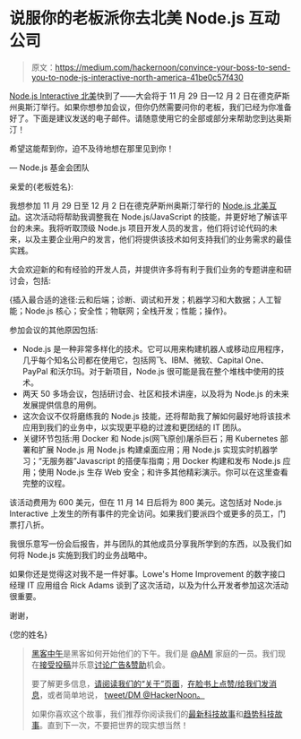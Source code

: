 # 说服你的老板派你去北美 Node.js 互动公司

> 原文：<https://medium.com/hackernoon/convince-your-boss-to-send-you-to-node-js-interactive-north-america-41be0c57f430>

[Node.js Interactive 北美](http://events.linuxfoundation.org/events/node-interactive)快到了——大会将于 11 月 29 日—12 月 2 日在德克萨斯州奥斯汀举行。如果你想参加会议，但你仍然需要问你的老板，我们已经为你准备好了。下面是建议发送的电子邮件。请随意使用它的全部或部分来帮助您到达奥斯汀！

希望这能帮到你，迫不及待地想在那里见到你！

— Node.js 基金会团队

亲爱的{老板姓名}:

我想参加 11 月 29 日至 12 月 2 日在德克萨斯州奥斯汀举行的 [Node.js 北美互动](http://events.linuxfoundation.org/events/node-interactive)。这次活动将帮助我调整我在 Node.js/JavaScript 的技能，并更好地了解该平台的未来。我将听取顶级 Node.js 项目开发人员的发言，他们将讨论代码的未来，以及主要企业用户的发言，他们将提供该技术如何支持我们的业务需求的最佳实践。

大会欢迎新的和有经验的开发人员，并提供许多将有利于我们业务的专题讲座和研讨会，包括:

{插入最合适的途径:云和后端；诊断、调试和开发；机器学习和大数据；人工智能；Node.js 核心；安全性；物联网；全栈开发；性能；操作}。

参加会议的其他原因包括:

*   Node.js 是一种非常多样化的技术。它可以用来构建机器人或移动应用程序，几乎每个知名公司都在使用它，包括网飞、IBM、微软、Capital One、PayPal 和沃尔玛。对于新项目，Node.js 很可能是我在整个堆栈中使用的技术。
*   两天 50 多场会议，包括研讨会、社区和技术讲座，以及将为 Node.js 的未来发展提供信息的用例。
*   这次会议不仅将磨练我的 Node.js 技能，还将帮助我了解如何最好地将该技术应用到我们的业务中，以实现更平稳的过渡和更团结的 IT 团队。
*   关键环节包括:用 Docker 和 Node.js(网飞原创)屠杀巨石；用 Kubernetes 部署和扩展 Node.js 用 Node.js 构建桌面应用；用 Node.js 实现实时机器学习；“无服务器”Javascript 的搭便车指南；用 Docker 构建和发布 Node.js 应用；使用 Node.js 生存 Web 安全；和许多其他精彩演示。你可以在这里查看完整的议程。

该活动费用为 600 美元，但在 11 月 14 日后将为 800 美元。这包括对 Node.js Interactive 上发生的所有事件的完全访问。如果我们要派四个或更多的员工，门票打八折。

我很乐意写一份会后报告，并与团队的其他成员分享我所学到的东西，以及我们如何将 Node.js 实施到我们的业务战略中。

如果你还是觉得这对我不是一件好事。Lowe's Home Improvement 的数字接口经理 IT 应用组合 Rick Adams 谈到了这次活动，以及为什么开发者参加这次活动很重要。

谢谢，

{您的姓名}

> [黑客中午](http://bit.ly/Hackernoon)是黑客如何开始他们的下午。我们是 [@AMI](http://bit.ly/atAMIatAMI) 家庭的一员。我们现在[接受投稿](http://bit.ly/hackernoonsubmission)并乐意[讨论广告&赞助](mailto:partners@amipublications.com)机会。
> 
> 要了解更多信息，[请阅读我们的“关于”页面](https://goo.gl/4ofytp)，[在脸书上点赞/给我们发消息](http://bit.ly/HackernoonFB)，或者简单地说， [tweet/DM @HackerNoon。](https://goo.gl/k7XYbx)
> 
> 如果你喜欢这个故事，我们推荐你阅读我们的[最新科技故事](http://bit.ly/hackernoonlatestt)和[趋势科技故事](https://hackernoon.com/trending)。直到下一次，不要把世界的现实想当然！